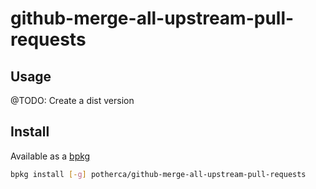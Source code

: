 # github-merge-all-upstream-pull-requests

## Usage

@TODO: Create a dist version

## Install

Available as a [bpkg](http://www.bpkg.sh/)

```sh
bpkg install [-g] potherca/github-merge-all-upstream-pull-requests
```
